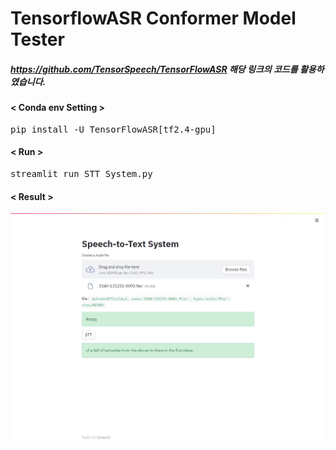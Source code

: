 # TensorflowASR Conformer Model Tester

##### https://github.com/TensorSpeech/TensorFlowASR 해당 링크의 코드를 활용하였습니다.

#### < Conda env Setting >
<pre>
pip install -U TensorFlowASR[tf2.4-gpu]
</pre>

#### < Run >
<pre>
streamlit run STT_System.py
</pre>

#### < Result >
![result](result.JPG)

